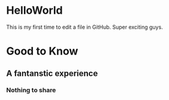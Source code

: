 # HelloWorld
This is my first time to edit a file in GitHub. Super exciting guys.
# Good to Know
## A fantanstic experience
### Nothing to share 

